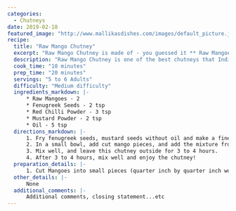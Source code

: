 ```yaml
--- 
categories: 
  - Chutneys
date: 2019-02-18
featured_image: "http://www.mallikasdishes.com/images/default_picture.jpg"
recipe:
  title: "Raw Mango Chutney"
  excerpt: "Raw Mango Chutney is made of - you guessed it ** Raw Mangoes!** "
  description: "Raw Mango Chutney is one of the best chutneys that Indians love for sure! When you go to any Indian grocery store, you will see rows and rows of different flavors of Mango pickles, and chutneys. Is is extremely easy to make traditional Mango chutney that lasts upto a month when refrigerated."
  cook_time: "10 minutes"
  prep_time: "20 minutes"
  servings: "5 to 6 Adults"
  difficulty: "Medium difficulty"
  ingredients_markdown: |-
      * Raw Mangoes - 2
      * Fenugreek Seeds - 2 tsp
      * Red Chilli Powder - 3 tsp 
      * Mustard Powder - 2 tsp
      * Oil - 5 tsp
  directions_markdown: |-
      1. Fry fenugreek seeds, mustard seeds without oil and make a fine powder by grinding it.
      2. In a small bowl, add cut mango pieces, and add the mixture from step 1, add oil and salt to the mixture.
      3. Mix well, and leave this chutney outside for 3 to 4 hours.
      4. After 3 to 4 hours, mix well and enjoy the chutney!
  preparation_details: |-
      1. Cut Mangoes into small pieces (quarter inch by quarter inch would be ideal). Do not peal the raw mango - the peel adds texture!
  other_details: |-
      None
  additional_comments: |-
      Additional comments, closing statement...etc
---
```

